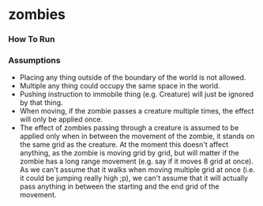 # zombies

### How To Run

### Assumptions
* Placing any thing outside of the boundary of the world is not allowed.
* Multiple any thing could occupy the same space in the world.
* Pushing instruction to immobile thing (e.g. Creature) will just be ignored by that thing.
* When moving, if the zombie passes a creature multiple times, the effect will only be applied once.
* The effect of zombies passing through a creature is assumed to be applied only when in between the movement of the zombie, it stands on the same grid as the creature.  At the moment this doesn't affect anything, as the zombie is moving grid by grid,
  but will matter if the zombie has a long range movement (e.g. say if it moves 8 grid at once).  As we can't assume that it walks when moving multiple grid at once (i.e. it could be jumping really high ;p), we can't assume that it will actually
  pass anything in between the starting and the end grid of the movement.